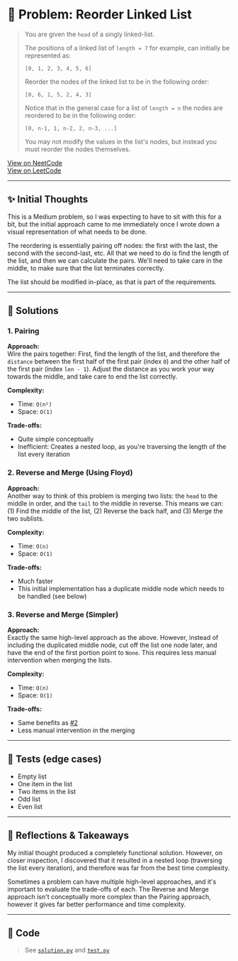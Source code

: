 # 🧠 Problem: Reorder Linked List

> You are given the `head` of a singly linked-list.
> 
> The positions of a linked list of `length = 7` for example, can initially be
> represented as:
> 
> `[0, 1, 2, 3, 4, 5, 6]`
> 
> Reorder the nodes of the linked list to be in the following order:
> 
> `[0, 6, 1, 5, 2, 4, 3]`
> 
> Notice that in the general case for a list of `length = n` the nodes are
> reordered to be in the following order:
> 
> `[0, n-1, 1, n-2, 2, n-3, ...]`
> 
> You may not modify the values in the list's nodes, but instead you must
> reorder the nodes themselves.

[View on NeetCode](https://neetcode.io/problems/reorder-linked-list/)  
[View on LeetCode](https://leetcode.com/problems/reorder-list/)

---

## ✨ Initial Thoughts

This is a Medium problem, so I was expecting to have to sit with this for a bit,
but the initial approach came to me immediately once I wrote down a visual
representation of what needs to be done.

The reordering is essentially pairing off nodes: the first with the last, the
second with the second-last, etc. All that we need to do is find the length of
the list, and then we can calculate the pairs. We'll need to take care in the
middle, to make sure that the list terminates correctly.

The list should be modified in-place, as that is part of the requirements.

---

## 🚀 Solutions

### 1. Pairing

**Approach:**  
Wire the pairs together: First, find the length of the list, and therefore the
`distance` between the first half of the first pair (index `0`) and the other
half of the first pair (index `len - 1`). Adjust the distance as you work your
way towards the middle, and take care to end the list correctly.

**Complexity:**  
- Time: `O(n²)`
- Space: `O(1)`

**Trade-offs:**  
- Quite simple conceptually
- Inefficient: Creates a nested loop, as you're traversing the length of the
  list every iteration

### 2. Reverse and Merge (Using Floyd)

**Approach:**  
Another way to think of this problem is merging two lists: the `head` to the
middle in order, and the `tail` to the middle in reverse. This means we can: (1)
Find the middle of the list, (2) Reverse the back half, and (3) Merge the two
sublists.

**Complexity:**  
- Time: `O(n)`
- Space: `O(1)`

**Trade-offs:**  
- Much faster
- This initial implementation has a duplicate middle node which needs to be
  handled (see below)

### 3. Reverse and Merge (Simpler)

**Approach:**  
Exactly the same high-level approach as the above. However, instead of including
the duplicated middle node, cut off the list one node later, and have the end of
the first portion point to `None`. This requires less manual intervention when
merging the lists.

**Complexity:**  
- Time: `O(n)`
- Space: `O(1)`

**Trade-offs:**  
- Same benefits as [#2](#2-reverse-and-merge-using-floyd)
- Less manual intervention in the merging

---

## 🧪 Tests (edge cases)

- Empty list
- One item in the list
- Two items in the list
- Odd list
- Even list

---

## 📌 Reflections & Takeaways

My initial thought produced a completely functional solution. However, on closer
inspection, I discovered that it resulted in a nested loop (traversing the list
every iteration), and therefore was far from the best time complexity.

Sometimes a problem can have multiple high-level approaches, and it's important
to evaluate the trade-offs of each. The Reverse and Merge approach isn't
conceptually more complex than the Pairing approach, however it gives far better
performance and time complexity.

---

## 🧮 Code

> See [`solution.py`](./solution.py) and [`test.py`](./test.py)
